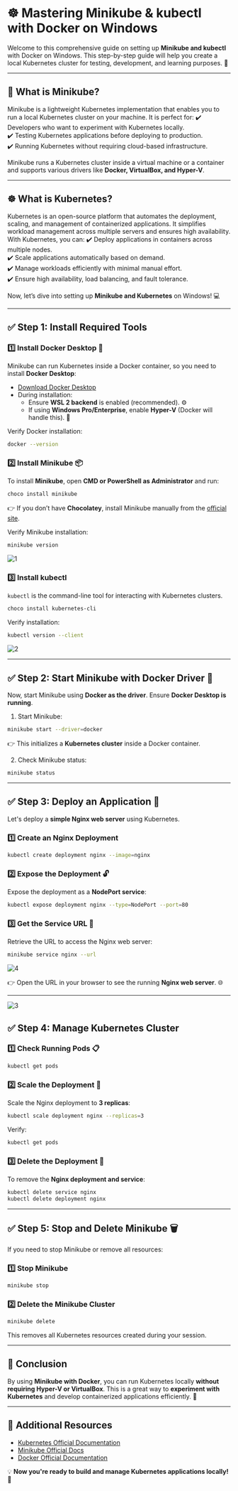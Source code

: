 # ☸️ Mastering Minikube & kubectl with Docker on Windows

Welcome to this comprehensive guide on setting up **Minikube and kubectl** with Docker on Windows. This step-by-step guide will help you create a local Kubernetes cluster for testing, development, and learning purposes. 🚀

---

## 📌 What is Minikube?

Minikube is a lightweight Kubernetes implementation that enables you to run a local Kubernetes cluster on your machine. It is perfect for:
✔️ Developers who want to experiment with Kubernetes locally.\
✔️ Testing Kubernetes applications before deploying to production.\
✔️ Running Kubernetes without requiring cloud-based infrastructure.

Minikube runs a Kubernetes cluster inside a virtual machine or a container and supports various drivers like **Docker, VirtualBox, and Hyper-V**.

---

## ☸️ What is Kubernetes?

Kubernetes is an open-source platform that automates the deployment, scaling, and management of containerized applications. It simplifies workload management across multiple servers and ensures high availability. With Kubernetes, you can:
✔️ Deploy applications in containers across multiple nodes.\
✔️ Scale applications automatically based on demand.\
✔️ Manage workloads efficiently with minimal manual effort.\
✔️ Ensure high availability, load balancing, and fault tolerance.

Now, let’s dive into setting up **Minikube and Kubernetes** on Windows! 💻

---

## ✅ Step 1: Install Required Tools

### 1️⃣ Install Docker Desktop 🐋

Minikube can run Kubernetes inside a Docker container, so you need to install **Docker Desktop**:

- [Download Docker Desktop](https://www.docker.com/products/docker-desktop)
- During installation:
  - Ensure **WSL 2 backend** is enabled (recommended). ⚙️
  - If using **Windows Pro/Enterprise**, enable **Hyper-V** (Docker will handle this). 🔧

Verify Docker installation:

```bash
docker --version
```

### 2️⃣ Install Minikube 📦

To install **Minikube**, open **CMD or PowerShell as Administrator** and run:

```bash
choco install minikube
```

👉 If you don’t have **Chocolatey**, install Minikube manually from the [official site](https://minikube.sigs.k8s.io/docs/start/).

Verify Minikube installation:

```bash
minikube version
```
![1](https://github.com/user-attachments/assets/30c3e4a8-9dee-4832-9ada-14eda1c52419)


### 3️⃣ Install kubectl

`kubectl` is the command-line tool for interacting with Kubernetes clusters.

```bash
choco install kubernetes-cli
```

Verify installation:

```bash
kubectl version --client
```
![2](https://github.com/user-attachments/assets/2a949f5d-3655-4dcf-b21d-57ec1dfbf69f)


---

## ✅ Step 2: Start Minikube with Docker Driver 🐳

Now, start Minikube using **Docker as the driver**. Ensure **Docker Desktop is running**.

1. Start Minikube:

```bash
minikube start --driver=docker
```

👉 This initializes a **Kubernetes cluster** inside a Docker container.

2. Check Minikube status:

```bash
minikube status
```

---

## ✅ Step 3: Deploy an Application 🚀

Let's deploy a **simple Nginx web server** using Kubernetes.

### 1️⃣ Create an Nginx Deployment

```bash
kubectl create deployment nginx --image=nginx
```

### 2️⃣ Expose the Deployment 🔓

Expose the deployment as a **NodePort service**:

```bash
kubectl expose deployment nginx --type=NodePort --port=80
```

### 3️⃣ Get the Service URL 🔗

Retrieve the URL to access the Nginx web server:

```bash
minikube service nginx --url
```
![4](https://github.com/user-attachments/assets/c8ca4e02-c46c-4881-b3aa-d8fdccf30421)


👉 Open the URL in your browser to see the running **Nginx web server**. 🌐

---
![3](https://github.com/user-attachments/assets/299dbee9-4a2d-4127-8fa2-dcebe7af671e)



## ✅ Step 4: Manage Kubernetes Cluster

### 1️⃣ Check Running Pods 📋

```bash
kubectl get pods
```

### 2️⃣ Scale the Deployment 📏

Scale the Nginx deployment to **3 replicas**:

```bash
kubectl scale deployment nginx --replicas=3
```

Verify:

```bash
kubectl get pods
```

### 3️⃣ Delete the Deployment 🧹

To remove the **Nginx deployment and service**:

```bash
kubectl delete service nginx
kubectl delete deployment nginx
```

---

## ✅ Step 5: Stop and Delete Minikube 🗑️

If you need to stop Minikube or remove all resources:

### 1️⃣ Stop Minikube

```bash
minikube stop
```

### 2️⃣ Delete the Minikube Cluster

```bash
minikube delete
```

This removes all Kubernetes resources created during your session.

---

## 🎯 Conclusion

By using **Minikube with Docker**, you can run Kubernetes locally **without requiring Hyper-V or VirtualBox**. This is a great way to **experiment with Kubernetes** and develop containerized applications efficiently. 🚀

---

## 🔗 Additional Resources

- [Kubernetes Official Documentation](https://kubernetes.io/docs/)
- [Minikube Official Docs](https://minikube.sigs.k8s.io/docs/)
- [Docker Official Documentation](https://docs.docker.com/)

💡 **Now you're ready to build and manage Kubernetes applications locally!** 🎉


